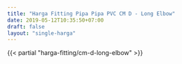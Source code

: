 ```yaml
---
title: "Harga Fitting Pipa Pipa PVC CM D - Long Elbow"
date: 2019-05-12T10:35:50+07:00
draft: false
layout: "single-harga"
---
```


{{< partial "harga-fitting/cm-d-long-elbow" >}}
